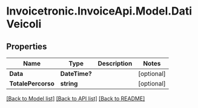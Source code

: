 # Invoicetronic.InvoiceApi.Model.DatiVeicoli

## Properties

Name | Type | Description | Notes
------------ | ------------- | ------------- | -------------
**Data** | **DateTime?** |  | [optional] 
**TotalePercorso** | **string** |  | [optional] 

[[Back to Model list]](../README.md#documentation-for-models) [[Back to API list]](../README.md#documentation-for-api-endpoints) [[Back to README]](../README.md)


